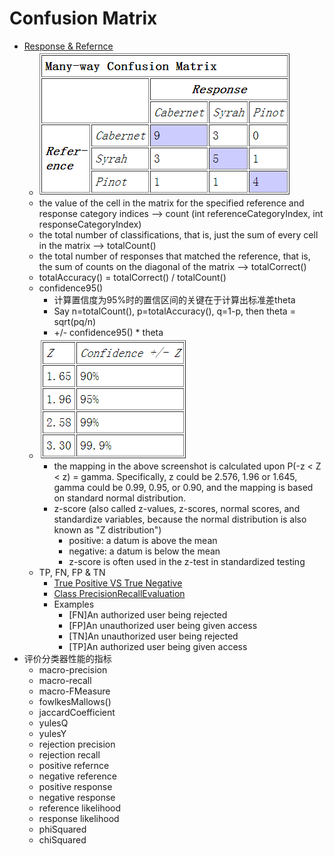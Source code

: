 Confusion Matrix
===
* [Response & Refernce](http://alias-i.com/lingpipe/docs/api/com/aliasi/classify/ConfusionMatrix.html)
	* ![](images/confusion_matrix.png)
	* the value of the cell in the matrix for the specified reference and response category indices --> count (int referenceCategoryIndex, int responseCategoryIndex)
	* the total number of classifications, that is, just the sum of every cell in the matrix --> totalCount()
	* the total number of responses that matched the reference, that is, the sum of counts on the diagonal of the matrix --> totalCorrect()
	* totalAccuracy() = totalCorrect() / totalCount()
	* confidence95() 
		* 计算置信度为95%时的置信区间的关键在于计算出标准差theta
		* Say n=totalCount(), p=totalAccuracy(), q=1-p, then theta = sqrt(pq/n)
		* +/- confidence95() * theta
	* ![](images/confidence.png)
		* the mapping in the above screenshot is calculated upon P(-z < Z < z) = gamma. Specifically, z could be 2.576, 1.96 or 1.645, gamma could be 0.99, 0.95, or 0.90, and the mapping is based on standard normal distribution.
		* z-score (also called z-values, z-scores, normal scores, and standardize variables, because the normal distribution is also known as "Z distribution")
			* positive: a datum is above the mean
			* negative: a datum is below the mean
			* z-score is often used in the z-test in standardized testing
	* TP, FN, FP & TN
		* [True Positive VS True Negative](http://www.techexams.net/forums/security/49256-true-positive-v-s-true-negative.html)
		* [Class PrecisionRecallEvaluation](http://alias-i.com/lingpipe/docs/api/com/aliasi/classify/PrecisionRecallEvaluation.html)
		* Examples
			* [FN]An authorized user being rejected
			* [FP]An unauthorized user being given access
			* [TN]An unauthorized user being rejected
			* [TP]An authorized user being given access
* 评价分类器性能的指标
	* macro-precision
	* macro-recall
	* macro-FMeasure
	* fowlkesMallows()
	* jaccardCoefficient
	* yulesQ
	* yulesY
	* rejection precision
	* rejection recall
	* positive refernce
	* negative reference
	* positive response
	* negative response
	* reference likelihood
	* response likelihood
	* phiSquared
	* chiSquared

